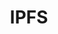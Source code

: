 ---
blog: http://blog.ipfs.io/
codehost: https://github.com/ipfs/ipfs
googleplus: https://plus.google.com/108638684245894749879
logohandle: ipfsio
sort: ipfs
title: IPFS
twitter: https://x.com/ipfsbot
website: https://ipfs.io/
wikipedia: https://en.wikipedia.org/wiki/InterPlanetary_File_System
youtube: https://youtube.com/channel/UCdjsUXJ3QawK4O5L1kqqsew
---